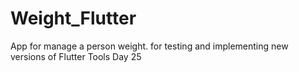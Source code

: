 # Weight_Flutter
 App for manage a person weight. for testing and implementing new versions of Flutter Tools
 Day 25
